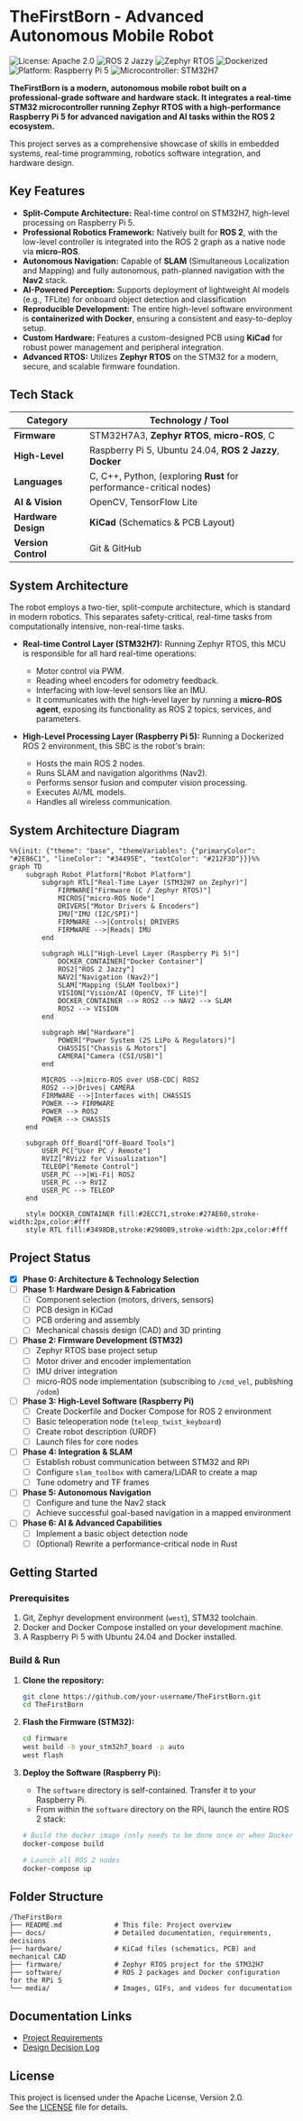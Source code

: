 
# TheFirstBorn - Advanced Autonomous Mobile Robot

![License: Apache 2.0](https://img.shields.io/badge/License-Apache%202.0-blue.svg)
![ROS 2 Jazzy](https://img.shields.io/badge/ROS%202-Jazzy-blueviolet)
![Zephyr RTOS](https://img.shields.io/badge/Zephyr-RTOS-6f42c1)
![Dockerized](https://img.shields.io/badge/Containerized-Docker-blue)
![Platform: Raspberry Pi 5](https://img.shields.io/badge/Platform-Raspberry%20Pi%205-orange)
![Microcontroller: STM32H7](https://img.shields.io/badge/MCU-STM32H7-lightgrey)

**TheFirstBorn is a modern, autonomous mobile robot built on a professional-grade software and hardware stack. It integrates a real-time STM32 microcontroller running Zephyr RTOS with a high-performance Raspberry Pi 5 for advanced navigation and AI tasks within the ROS 2 ecosystem.**

This project serves as a comprehensive showcase of skills in embedded systems, real-time programming, robotics software integration, and hardware design.

## Key Features

*   **Split-Compute Architecture:** Real-time control on STM32H7, high-level processing on Raspberry Pi 5.
*   **Professional Robotics Framework:** Natively built for **ROS 2**, with the low-level controller is integrated into the ROS 2 graph as a native node via **micro-ROS**.
*   **Autonomous Navigation:** Capable of **SLAM** (Simultaneous Localization and Mapping) and fully autonomous, path-planned navigation with the **Nav2** stack.
*   **AI-Powered Perception:** Supports deployment of lightweight AI models (e.g., TFLite) for onboard object detection and classification
*   **Reproducible Development:** The entire high-level software environment is **containerized with Docker**, ensuring a consistent and easy-to-deploy setup.
*   **Custom Hardware:** Features a custom-designed PCB using **KiCad** for robust power management and peripheral integration.
*   **Advanced RTOS:** Utilizes **Zephyr RTOS** on the STM32 for a modern, secure, and scalable firmware foundation.

## Tech Stack

| Category          | Technology / Tool                                                              |
| ----------------- | ------------------------------------------------------------------------------ |
| **Firmware**      | STM32H7A3, **Zephyr RTOS**, **micro-ROS**, C                                   |
| **High-Level**    | Raspberry Pi 5, Ubuntu 24.04, **ROS 2 Jazzy**, **Docker**                      |
| **Languages**     | C, C++, Python, (exploring **Rust** for performance-critical nodes)            |
| **AI & Vision**   | OpenCV, TensorFlow Lite                                                        |
| **Hardware Design** | **KiCad** (Schematics & PCB Layout)                                            |
| **Version Control** | Git & GitHub                                                                   |

## System Architecture

The robot employs a two-tier, split-compute architecture, which is standard in modern robotics. This separates safety-critical, real-time tasks from computationally intensive, non-real-time tasks.

*   **Real-time Control Layer (STM32H7):** Running Zephyr RTOS, this MCU is responsible for all hard real-time operations:
    *   Motor control via PWM.
    *   Reading wheel encoders for odometry feedback.
    *   Interfacing with low-level sensors like an IMU.
    *   It communicates with the high-level layer by running a **micro-ROS agent**, exposing its functionality as ROS 2 topics, services, and parameters.

*   **High-Level Processing Layer (Raspberry Pi 5):** Running a Dockerized ROS 2 environment, this SBC is the robot's brain:
    *   Hosts the main ROS 2 nodes.
    *   Runs SLAM and navigation algorithms (Nav2).
    *   Performs sensor fusion and computer vision processing.
    *   Executes AI/ML models.
    *   Handles all wireless communication.

## System Architecture Diagram

```mermaid
%%{init: {"theme": "base", "themeVariables": {"primaryColor": "#2E86C1", "lineColor": "#34495E", "textColor": "#212F3D"}}}%%
graph TD
    subgraph Robot_Platform["Robot Platform"]
        subgraph RTL["Real-Time Layer (STM32H7 on Zephyr)"]
            FIRMWARE["Firmware (C / Zephyr RTOS)"]
            MICROS["micro-ROS Node"]
            DRIVERS["Motor Drivers & Encoders"]
            IMU["IMU (I2C/SPI)"]
            FIRMWARE -->|Controls| DRIVERS
            FIRMWARE -->|Reads| IMU
        end

        subgraph HLL["High-Level Layer (Raspberry Pi 5)"]
            DOCKER_CONTAINER["Docker Container"]
            ROS2["ROS 2 Jazzy"]
            NAV2["Navigation (Nav2)"]
            SLAM["Mapping (SLAM Toolbox)"]
            VISION["Vision/AI (OpenCV, TF Lite)"]
            DOCKER_CONTAINER --> ROS2 --> NAV2 --> SLAM
            ROS2 --> VISION
        end

        subgraph HW["Hardware"]
            POWER["Power System (2S LiPo & Regulators)"]
            CHASSIS["Chassis & Motors"]
            CAMERA["Camera (CSI/USB)"]
        end

        MICROS -->|micro-ROS over USB-CDC| ROS2
        ROS2 -->|Drives| CAMERA
        FIRMWARE -->|Interfaces with| CHASSIS
        POWER --> FIRMWARE
        POWER --> ROS2
        POWER --> CHASSIS
    end

    subgraph Off_Board["Off-Board Tools"]
        USER_PC["User PC / Remote"]
        RVIZ["RViz2 for Visualization"]
        TELEOP["Remote Control"]
        USER_PC -->|Wi-Fi| ROS2
        USER_PC --> RVIZ
        USER_PC --> TELEOP
    end

    style DOCKER_CONTAINER fill:#2ECC71,stroke:#27AE60,stroke-width:2px,color:#fff
    style RTL fill:#3498DB,stroke:#2980B9,stroke-width:2px,color:#fff

```

## Project Status

- [x] **Phase 0: Architecture & Technology Selection**
- [ ] **Phase 1: Hardware Design & Fabrication**
    - [ ] Component selection (motors, drivers, sensors)
    - [ ] PCB design in KiCad
    - [ ] PCB ordering and assembly
    - [ ] Mechanical chassis design (CAD) and 3D printing
- [ ] **Phase 2: Firmware Development (STM32)**
    - [ ] Zephyr RTOS base project setup
    - [ ] Motor driver and encoder implementation
    - [ ] IMU driver integration
    - [ ] micro-ROS node implementation (subscribing to `/cmd_vel`, publishing `/odom`)
- [ ] **Phase 3: High-Level Software (Raspberry Pi)**
    - [ ] Create Dockerfile and Docker Compose for ROS 2 environment
    - [ ] Basic teleoperation node (`teleop_twist_keyboard`)
    - [ ] Create robot description (URDF)
    - [ ] Launch files for core nodes
- [ ] **Phase 4: Integration & SLAM**
    - [ ] Establish robust communication between STM32 and RPi
    - [ ] Configure `slam_toolbox` with camera/LiDAR to create a map
    - [ ] Tune odometry and TF frames
- [ ] **Phase 5: Autonomous Navigation**
    - [ ] Configure and tune the Nav2 stack
    - [ ] Achieve successful goal-based navigation in a mapped environment
- [ ] **Phase 6: AI & Advanced Capabilities**
    - [ ] Implement a basic object detection node
    - [ ] (Optional) Rewrite a performance-critical node in Rust

## Getting Started

### Prerequisites

1.  Git, Zephyr development environment (`west`), STM32 toolchain.
2.  Docker and Docker Compose installed on your development machine.
3.  A Raspberry Pi 5 with Ubuntu 24.04 and Docker installed.

### Build & Run

1.  **Clone the repository:**
    ```bash
    git clone https://github.com/your-username/TheFirstBorn.git
    cd TheFirstBorn
    ```

2.  **Flash the Firmware (STM32):**
    ```bash
    cd firmware
    west build -b your_stm32h7_board -p auto
    west flash
    ```

3.  **Deploy the Software (Raspberry Pi):**
    *   The `software` directory is self-contained. Transfer it to your Raspberry Pi.
    *   From within the `software` directory on the RPi, launch the entire ROS 2 stack:
    ```bash
    # Build the docker image (only needs to be done once or when Dockerfile changes)
    docker-compose build

    # Launch all ROS 2 nodes
    docker-compose up
    ```

## Folder Structure

```
/TheFirstBorn
├── README.md             # This file: Project overview
├── docs/                 # Detailed documentation, requirements, decisions
├── hardware/             # KiCad files (schematics, PCB) and mechanical CAD
├── firmware/             # Zephyr RTOS project for the STM32H7
├── software/             # ROS 2 packages and Docker configuration for the RPi 5
└── media/                # Images, GIFs, and videos for documentation
```

## Documentation Links

*   [Project Requirements](./docs/requirements.md)
*   [Design Decision Log](./docs/decisions_log.md)
  
## License

This project is licensed under the Apache License, Version 2.0.  
See the [LICENSE](./LICENSE) file for details.

